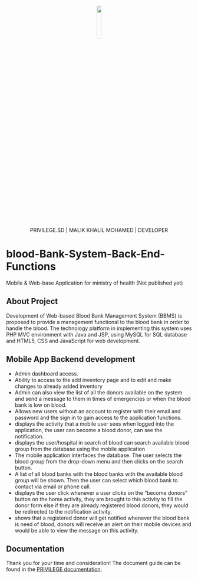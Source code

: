 

<p align="center"><img src="https://scontent.fkrt5-2.fna.fbcdn.net/v/t1.6435-9/118497509_1001480233620251_7873125946178401628_n.png?_nc_cat=110&ccb=1-5&_nc_sid=09cbfe&_nc_eui2=AeFphoaffqNCvVR9_GkWpMHEzU-cDW8OTtLNT5wNbw5O0qjHXlWBFQetEIrNCWvlOPf5Uy7NWvIEKYTjOK8bA-Tx&_nc_ohc=-0oOyBM8DwoAX_F_3P2&_nc_ht=scontent.fkrt5-2.fna&oh=00_AT8SJUBl7HVPB94wkrLjm9z8hvyCKjmraJbF_PvdIvx65A&oe=621DD7B4" style="width:15%"></p>

<p align="center">
PRIVILEGE.SD | MALIK KHALIL MOHAMED | DEVELOPER
</p>

# blood-Bank-System-Back-End-Functions

Mobile &amp; Web-base Application for ministry of health  (Not published yet)


## About Project

Development of Web-based Blood Bank Management System (BBMS) is proposed to provide a management functional to the blood bank in order to handle the blood.
The technology platform in implementing this system uses PHP MVC environment with Java and JSP, using MySQL for SQL database and
HTML5, CSS and JavaScript for web development. 


## Mobile App Backend development

- Admin dashboard access.
- Ability to access to the add inventory page and to edit and make changes to already added inventory
- Admin can also view the list of all the donors available on the system and send a message to them in times of emergencies or when the blood bank is low on blood.
- Allows new users without an account to register with their email and password and the sign in to gain access to the application functions.
- displays the activity that a mobile user sees when logged into the application, the user can become a blood donor, can see the notification.
- displays the user/hospital in search of blood can search available blood group from the database using the mobile application
-  The mobile application interfaces the database. The user selects the blood group from the drop-down menu and then clicks on the search button.
-  A list of all blood banks with the blood banks with the available blood group will be shown. Then the user can select which blood bank to contact via email or phone call.
-  displays the user click whenever a user clicks on the “become donors” button on the home activity, they are brought to this activity to fill the donor form else if they are already registered blood donors, they would be redirected to the notification activity.
-  shows that a registered donor will get notified whenever the blood bank is need of blood, donors will receive an alert on their mobile devices and would be able to view the message on this activity.


## Documentation

Thank you for your time and consideration! The document guide can be found in the [PRIVILEGE documentation](https://privilege.sd/software_show/School%20Management%20System%20(SMS)).

